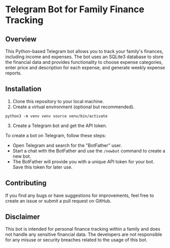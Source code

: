Telegram Bot for Family Finance Tracking
========================================

Overview
--------

This Python-based Telegram bot allows you to track your family's finances, including income and expenses. The bot uses an SQLite3 database to store the financial data and provides functionality to choose expense categories, enter price and description for each expense, and generate weekly expense reports.

Installation
------------

1.  Clone this repository to your local machine.
2.  Create a virtual environment (optional but recommended).

`python3 -m venv venv
source venv/bin/activate`

3.  Create a Telegram bot and get the API token.

To create a bot on Telegram, follow these steps:

-   Open Telegram and search for the "BotFather" user.
-   Start a chat with the BotFather and use the `/newbot` command to create a new bot.
-   The BotFather will provide you with a unique API token for your bot. Save this token for later use.

Contributing
------------

If you find any bugs or have suggestions for improvements, feel free to create an issue or submit a pull request on GitHub.

Disclaimer
----------

This bot is intended for personal finance tracking within a family and does not handle any sensitive financial data. The developers are not responsible for any misuse or security breaches related to the usage of this bot.

